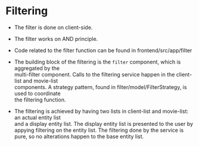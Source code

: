 # Filtering

* The filter is done on client-side.

* The filter works on AND principle.

* Code related to the filter function can be found in frontend/src/app/filter

* The building block of the filtering is the `filter` component, which is aggregated by the\
  multi-filter component. Calls to the filtering service happen in the client-list and movie-list\
  components. A strategy pattern, found in filter/model/FilterStrategy, is used to coordinate\
  the filtering function.

* The filtering is achieved by having two lists in client-list and movie-list: an actual entity list\
  and a display entity list. The display entity list is presented to the user by appying filtering on
  the entity list. The filtering done by the service is pure, so no alterations happen to the base
  entity list.